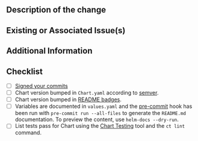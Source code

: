 ## Description of the change

<!-- Describe the change being requested. -->

## Existing or Associated Issue(s)

<!-- List any related issues. -->

## Additional Information

 <!-- Provide as much information that you feel would be helpful for those reviewing the proposed changes. -->

## Checklist
- [ ] [Signed your commits](https://docs.github.com/en/authentication/managing-commit-signature-verification/signing-commits)
- [ ] Chart version bumped in `Chart.yaml` according to [semver](http://semver.org/).
- [ ] Chart version bumped in [README badges](https://github.com/pact-foundation/pact-broker-chart/blob/master/charts/pact-broker/README.md?plain=1#L3).
- [ ] Variables are documented in `values.yaml` and the [pre-commit](https://pre-commit.com/) hook has been run with `pre-commit run --all-files` to generate the `README.md` documentation. To preview the content, use `helm-docs --dry-run`.
- [ ] List tests pass for Chart using the [Chart Testing](https://github.com/helm/chart-testing) tool and the `ct lint` command.
